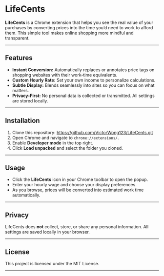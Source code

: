 # LifeCents

**LifeCents** is a Chrome extension that helps you see the real value of your purchases by converting prices into the time you’d need to work to afford them. This simple tool makes online shopping more mindful and transparent.

---

## Features

- **Instant Conversion:** Automatically replaces or annotates price tags on shopping websites with their work-time equivalents.
- **Custom Hourly Rate:** Set your own income to personalize calculations.
- **Subtle Display:** Blends seamlessly into sites so you can focus on what matters.
- **Privacy-First:** No personal data is collected or transmitted. All settings are stored locally.

---

## Installation

1. Clone this repository: https://github.com/VictorWong123/LifeCents.git
2. Open Chrome and navigate to `chrome://extensions/`.
3. Enable **Developer mode** in the top right.
4. Click **Load unpacked** and select the folder you cloned.

---

## Usage

- Click the **LifeCents** icon in your Chrome toolbar to open the popup.
- Enter your hourly wage and choose your display preferences.
- As you browse, prices will be converted into estimated work time automatically.

---

## Privacy

LifeCents does **not** collect, store, or share any personal information. All settings are saved locally in your browser.

---

## License

This project is licensed under the MIT License.

---


